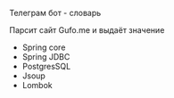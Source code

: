 Телеграм бот - словарь

Парсит сайт Gufo.me и выдаёт значение

- Spring core
- Spring JDBC
- PostgresSQL
- Jsoup
- Lombok
